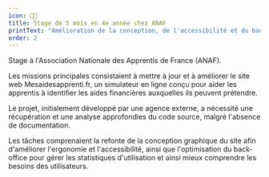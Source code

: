 ```yaml
---
icon: 🧑‍🎓
title: Stage de 5 mois en 4e année chez ANAF
printText: "Amélioration de la conception, de l'accessibilité et du back-office du site Mesaidesapprenti.fr, avec récupération et analyse d'un code source non documenté."
order: 2
---
```


Stage à l'Association Nationale des Apprentis de France (ANAF).

Les missions principales consistaient à mettre à jour et à améliorer le site web Mesaidesapprenti.fr, un simulateur en ligne conçu pour aider les apprentis à identifier les aides financières auxquelles ils peuvent prétendre.

Le projet, initialement développé par une agence externe, a nécessité une récupération et une analyse approfondies du code source, malgré l'absence de documentation.

Les tâches comprenaient la refonte de la conception graphique du site afin d'améliorer l'ergonomie et l'accessibilité, ainsi que l'optimisation du back-office pour gérer les statistiques d'utilisation et ainsi mieux comprendre les besoins des utilisateurs.